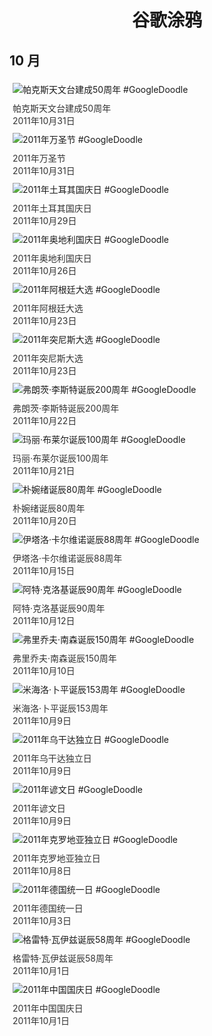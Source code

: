 
<h1 align="center"> 谷歌涂鸦 </h1>




## 10 月

<div class="image">


<img src="" alt="帕克斯天文台建成50周年 #GoogleDoodle" style="margin: 5px"/>
<div class="info" style="font-size: 14px; color:#333333; margin:5px"><div class="title">帕克斯天文台建成50周年</div><div class="date">2011年10月31日</div></div>

<img src="" alt="2011年万圣节 #GoogleDoodle" style="margin: 5px"/>
<div class="info" style="font-size: 14px; color:#333333; margin:5px"><div class="title">2011年万圣节</div><div class="date">2011年10月31日</div></div>

<img src="" alt="2011年土耳其国庆日 #GoogleDoodle" style="margin: 5px"/>
<div class="info" style="font-size: 14px; color:#333333; margin:5px"><div class="title">2011年土耳其国庆日</div><div class="date">2011年10月29日</div></div>

<img src="" alt="2011年奥地利国庆日 #GoogleDoodle" style="margin: 5px"/>
<div class="info" style="font-size: 14px; color:#333333; margin:5px"><div class="title">2011年奥地利国庆日</div><div class="date">2011年10月26日</div></div>

<img src="" alt="2011年阿根廷大选 #GoogleDoodle" style="margin: 5px"/>
<div class="info" style="font-size: 14px; color:#333333; margin:5px"><div class="title">2011年阿根廷大选</div><div class="date">2011年10月23日</div></div>

<img src="" alt="2011年突尼斯大选 #GoogleDoodle" style="margin: 5px"/>
<div class="info" style="font-size: 14px; color:#333333; margin:5px"><div class="title">2011年突尼斯大选</div><div class="date">2011年10月23日</div></div>

<img src="" alt="弗朗茨·李斯特诞辰200周年 #GoogleDoodle" style="margin: 5px"/>
<div class="info" style="font-size: 14px; color:#333333; margin:5px"><div class="title">弗朗茨·李斯特诞辰200周年</div><div class="date">2011年10月22日</div></div>

<img src="" alt="玛丽·布莱尔诞辰100周年 #GoogleDoodle" style="margin: 5px"/>
<div class="info" style="font-size: 14px; color:#333333; margin:5px"><div class="title">玛丽·布莱尔诞辰100周年</div><div class="date">2011年10月21日</div></div>

<img src="" alt="朴婉绪诞辰80周年 #GoogleDoodle" style="margin: 5px"/>
<div class="info" style="font-size: 14px; color:#333333; margin:5px"><div class="title">朴婉绪诞辰80周年</div><div class="date">2011年10月20日</div></div>

<img src="" alt="伊塔洛·卡尔维诺诞辰88周年 #GoogleDoodle" style="margin: 5px"/>
<div class="info" style="font-size: 14px; color:#333333; margin:5px"><div class="title">伊塔洛·卡尔维诺诞辰88周年</div><div class="date">2011年10月15日</div></div>

<img src="" alt="阿特·克洛基诞辰90周年 #GoogleDoodle" style="margin: 5px"/>
<div class="info" style="font-size: 14px; color:#333333; margin:5px"><div class="title">阿特·克洛基诞辰90周年</div><div class="date">2011年10月12日</div></div>

<img src="" alt="弗里乔夫·南森诞辰150周年 #GoogleDoodle" style="margin: 5px"/>
<div class="info" style="font-size: 14px; color:#333333; margin:5px"><div class="title">弗里乔夫·南森诞辰150周年</div><div class="date">2011年10月10日</div></div>

<img src="" alt="米海洛·卜平诞辰153周年 #GoogleDoodle" style="margin: 5px"/>
<div class="info" style="font-size: 14px; color:#333333; margin:5px"><div class="title">米海洛·卜平诞辰153周年</div><div class="date">2011年10月9日</div></div>

<img src="" alt="2011年乌干达独立日 #GoogleDoodle" style="margin: 5px"/>
<div class="info" style="font-size: 14px; color:#333333; margin:5px"><div class="title">2011年乌干达独立日</div><div class="date">2011年10月9日</div></div>

<img src="" alt="2011年谚文日 #GoogleDoodle" style="margin: 5px"/>
<div class="info" style="font-size: 14px; color:#333333; margin:5px"><div class="title">2011年谚文日</div><div class="date">2011年10月9日</div></div>

<img src="" alt="2011年克罗地亚独立日 #GoogleDoodle" style="margin: 5px"/>
<div class="info" style="font-size: 14px; color:#333333; margin:5px"><div class="title">2011年克罗地亚独立日</div><div class="date">2011年10月8日</div></div>

<img src="" alt="2011年德国统一日 #GoogleDoodle" style="margin: 5px"/>
<div class="info" style="font-size: 14px; color:#333333; margin:5px"><div class="title">2011年德国统一日</div><div class="date">2011年10月3日</div></div>

<img src="" alt="格雷特·瓦伊兹诞辰58周年 #GoogleDoodle" style="margin: 5px"/>
<div class="info" style="font-size: 14px; color:#333333; margin:5px"><div class="title">格雷特·瓦伊兹诞辰58周年</div><div class="date">2011年10月1日</div></div>

<img src="" alt="2011年中国国庆日 #GoogleDoodle" style="margin: 5px"/>
<div class="info" style="font-size: 14px; color:#333333; margin:5px"><div class="title">2011年中国国庆日</div><div class="date">2011年10月1日</div></div>

</div>









